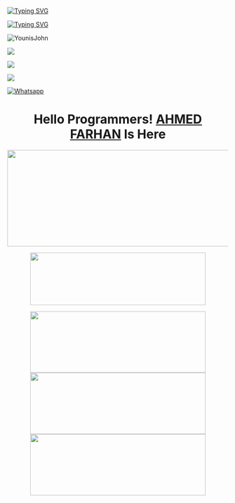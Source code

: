 [![Typing SVG](https://readme-typing-svg.herokuapp.com?color=%23FF0000&lines=WELCOME+TO+MY+GITHUB+IAM+FARHAN+🩵)](https://git.io/typing-svg)

[![Typing SVG](https://readme-typing-svg.herokuapp.com?color=%23AF00FF&lines=Student+of+9th,+10th+Class+ðŸŒ»ðŸ˜™)](https://git.io/typing-svg)


![YounisJohn](https://komarev.com/ghpvc/?username=Blaze0987&color=blue)

<a href="https://github.com/Blaze0987"><img src="https://img.shields.io/github/followers/Blaze0987?label=followers&style=social"/></a>

[![](https://img.shields.io/badge/Facebook-blue?logo=Facebook&logoColor=blue&labelColor=white)](https://www.facebook.com/F4RH9NXXX.COM12)

[![](https://img.shields.io/badge/Messenger-red?logo=Messenger&logoColor=red&labelColor=black)](https://m.me/F4RH9NXXX.COM12)

[![Whatsapp](https://img.shields.io/badge/Whatsapp-AHMED.FARHAN-deepgreen?style=flat-square&logo=whatsapp)](https://wa.me/+8801843961233)

</p>
<h1 align="center">
  <b>Hello Programmers!<b> <a href="https://www.facebook.com/F4RH9NXXX.COM12" target="blank">AHMED FARHAN</a> Is Here
</h1>
<p align="center">
  <img width="600" height="220" src="https://github-readme-stats.vercel.app/api?username=Blaze0987&show_icons=true&theme=chartreuse-dark&locale=id">
</p>
<p align="center">
  <img width="400" height="120" src="https://github-readme-stats.vercel.app/api/top-langs/?username=Blaze0987&layout=compact&theme=chartreuse-dark">
</p>
<p align="center">
<a href="https://github.com/Blaze0987/FARHAN"><img width="400" height="140" src="https://github-readme-stats.vercel.app/api/pin/?username=Blaze0987&repo=FARHAN&theme=chartreuse-dark"></a>
<a href="https://github.com/Blaze0987/FILE"><img width="400" height="140" src="https://github-readme-stats.vercel.app/api/pin/?username=Blaze0987&repo=FILE&theme=chartreuse-dark"></a>
<a href="https://github.com/Blaze0987/Random"><img width="400" 
height="140" src="https://github-readme-stats.vercel.app/api/pin/?username=Blaze0987&repo=RANDOM&theme=chartreuse-dark"></a>
<a
